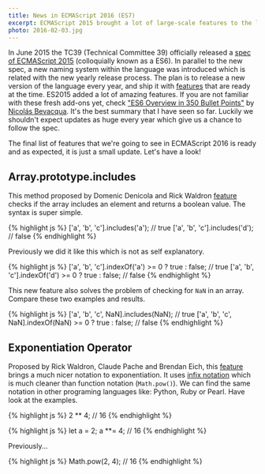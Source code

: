 ```yaml
---
title: News in ECMAScript 2016 (ES7)
excerpt: ECMAScript 2015 brought a lot of large-scale features to the language. The new release process is going to introduce a few small features every year. Have a look what is new in ES2016.
photo: 2016-02-03.jpg
---
```


In June 2015 the TC39 (Technical Committee 39) officially released a [spec of ECMAScript 2015](http://www.ecma-international.org/ecma-262/6.0/) (colloquially known as a ES6). In parallel to the new spec, a new naming system within the language was introduced which is related with the new yearly release process. The plan is to release a new version of the language every year, and ship it with [features](https://github.com/tc39/ecma262/blob/master/README.md) that are ready at the time. ES2015 added a lot of amazing features. If you are not familiar with these fresh add-ons yet, check ["ES6 Overview in 350 Bullet Points"](https://ponyfoo.com/articles/es6) by [Nicolás Bevacqua](https://twitter.com/nzgb?lang=en). It's the best summary that I have seen so far. Luckily we shouldn't expect updates as huge every year which give us a chance to follow the spec.

The final list of features that we're going to see in ECMAScript 2016 is ready and as expected, it is just a small update. Let's have a look!

## Array.prototype.includes

This method proposed by Domenic Denicola and Rick Waldron [feature](https://github.com/tc39/Array.prototype.includes/) checks if the array includes an element and returns a boolean value. The syntax is super simple.

{% highlight js %}
['a', 'b', 'c'].includes('a');  // true
['a', 'b', 'c'].includes('d');  // false
{% endhighlight %}

Previously we did it like this which is not as self explanatory.

{% highlight js %}
['a', 'b', 'c'].indexOf('a') >= 0 ? true : false;  // true
['a', 'b', 'c'].indexOf('d') >= 0 ? true : false;  // false
{% endhighlight %}

This new feature also solves the problem of checking for `NaN` in an array. Compare these two examples and results.

{% highlight js %}
['a', 'b', 'c', NaN].includes(NaN);  // true
['a', 'b', 'c', NaN].indexOf(NaN) >= 0 ? true : false;  // false
{% endhighlight %}

## Exponentiation Operator

Proposed by Rick Waldron, Claude Pache and Brendan Eich, this [feature](https://github.com/rwaldron/exponentiation-operator) brings a much nicer notation to exponentiation. It uses [infix notation](https://en.wikipedia.org/wiki/Infix_notation) which is much cleaner than function notation (`Math.pow()`). We can find the same notation in other programing languages like: Python, Ruby or Pearl. Have look at the examples.

{% highlight js %}
2 ** 4;  // 16
{% endhighlight %}

{% highlight js %}
let a = 2;
a **= 4; // 16
{% endhighlight %}

Previously...

{% highlight js %}
Math.pow(2, 4);  // 16
{% endhighlight %}
